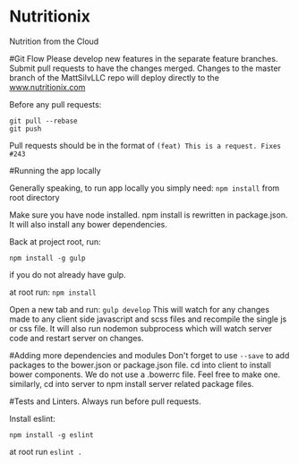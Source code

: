 # Nutritionix
Nutrition from the Cloud


#Git Flow
Please develop new features in the separate feature branches. 
Submit pull requests to have the changes merged.
Changes to the master branch of the MattSilvLLC repo will deploy directly to the www.nutritionix.com

Before any pull requests:
```
git pull --rebase
git push
```

Pull requests should be in the format of
`(feat) This is a request. Fixes #243`

#Running the app locally

Generally speaking, to run app locally you simply need:
`npm install` from root directory

Make sure you have node installed. npm install is rewritten in package.json. It will also install any bower dependencies.

Back at project root, run:

`npm install -g gulp`

if you do not already have gulp.

at root run:
`npm install`

Open a new tab and run:
`gulp develop`
This will watch for any changes made to any client side javascript and scss files and recompile the single js or css file.
It will also run nodemon subprocess which will watch server code and restart server on changes.

#Adding more dependencies and modules
Don't forget to use `--save` to add packages to the bower.json or package.json file.
cd into client to install bower components. We do not use a .bowerrc file. Feel free to make one.
similarly, cd into server to npm install server related package files.

#Tests and Linters.
Always run before pull requests.

Install eslint:
```
npm install -g eslint
```
at root run `eslint .`

